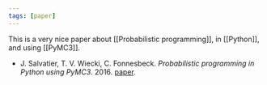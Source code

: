 ```yaml
---
tags: [paper]
---
```


This is a very nice paper about [[Probabilistic programming]], in [[Python]], and using [[PyMC3]].

- J. Salvatier, T. V. Wiecki, C. Fonnesbeck. _Probabilistic programming in Python using PyMC3_. 2016. [paper](https://peerj.com/articles/cs-55/#).